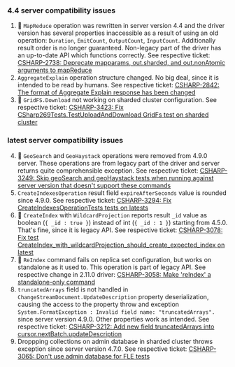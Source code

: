 ### 4.4 server compatibility issues

1. 🦖 `MapReduce` operation was rewritten in server version 4.4 and the driver version has several properties inaccessible as a result of using an old operation: `Duration`, `EmitCount`, `OutputCount`, `InputCount`. Additionally result order is no longer guaranteed. Non-legacy part of the driver has an up-to-date API which functions correctly.
See respective ticket: [CSHARP-2738: Deprecate mapparams, out.sharded, and out.nonAtomic arguments to mapReduce](https://jira.mongodb.org/browse/CSHARP-2738)
2. `AggregateExplain` operation structure changed. No big deal, since it is intended to be read by humans.
See respective ticket: [CSHARP-2842: The format of Aggregate Explain response has been changed](https://jira.mongodb.org/browse/CSHARP-2842)
3. 🦖 `GridFS.Download` not working on sharded cluster configuration.
See respective ticket: [CSHARP-3423: Fix CSharp269Tests.TestUploadAndDownload GridFs test on sharded cluster](https://jira.mongodb.org/browse/CSHARP-3423)

### latest server compatibility issues

4. 🦖 `GeoSearch` and `GeoHaystack` operations were removed from 4.9.0 server. These operations are from legacy part of the driver and server returns quite comprehensible exception.
See respective ticket: [CSHARP-3249: Skip geoSearch and geoHaystack tests when running against server version that doesn't support these commands](https://jira.mongodb.org/browse/CSHARP-3249)
5. `CreateIndexesOperation` result field `expireAfterSeconds` value is rounded since 4.9.0.
See respective ticket: [CSHARP-3294: Fix CreateIndexesOperationTests tests on latests](https://jira.mongodb.org/browse/CSHARP-3294)
6. 🦖 `CreateIndex` with `WildcardProjection` reports result `_id` value as boolean (`{ _id : true }`) instead of int (`{ _id : 1 }`) starting from 4.5.0. That's fine, since it is legacy API.
See respective ticket: [CSHARP-3078: Fix test CreateIndex_with_wildcardProjection_should_create_expected_index on latest](https://jira.mongodb.org/browse/CSHARP-3078)
7. 🦖 `ReIndex` command fails on replica set configuration, but works on standalone as it used to. This operation is part of legacy API.
See respective change in 2.11.0 driver: [CSHARP-3058: Make 'reIndex' a standalone-only command](https://jira.mongodb.org/browse/CSHARP-3058)
8. `truncatedArrays` field is not handled in `ChangeStreamDocument.UpdateDescription` property deserialization, causing the access to the property throw and exception `System.FormatException : Invalid field name: "truncatedArrays".` since server version 4.9.0. Other properties work as intended.
See respective ticket: [CSHARP-3212: Add new field truncatedArrays into cursor.nextBatch.updateDescription](https://jira.mongodb.org/browse/CSHARP-3212)
9. Droppping collections on admin database in sharded cluster throws exception since server version 4.7.0.
See respective ticket: [CSHARP-3065: Don't use admin database for FLE tests](https://jira.mongodb.org/browse/CSHARP-3065)